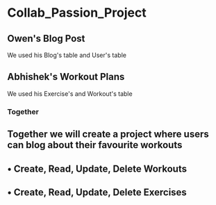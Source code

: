 # Collab_Passion_Project

## Owen's Blog Post
We used his Blog's table and User's table 
## Abhishek's Workout Plans
We used his Exercise's and Workout's table
### Together
Together we will 
create a project where users can blog about their favourite workouts
-----------------------------------------------------------------
• Create, Read, Update, Delete Workouts
--
• Create, Read, Update, Delete Exercises
-
